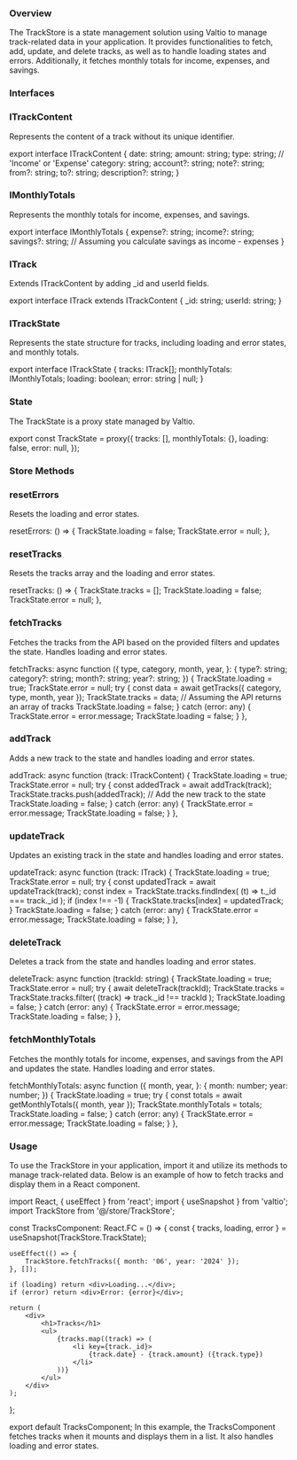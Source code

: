### Overview
The TrackStore is a state management solution using Valtio to manage track-related data in your application. It provides functionalities to fetch, add, update, and delete tracks, as well as to handle loading states and errors. Additionally, it fetches monthly totals for income, expenses, and savings.

### Interfaces

### ITrackContent
Represents the content of a track without its unique identifier.

export interface ITrackContent {
    date: string;
    amount: string;
    type: string; // 'Income' or 'Expense'
    category: string;
    account?: string;
    note?: string;
    from?: string;
    to?: string;
    description?: string;
}
### IMonthlyTotals
Represents the monthly totals for income, expenses, and savings.

export interface IMonthlyTotals {
    expense?: string;
    income?: string;
    savings?: string; // Assuming you calculate savings as income - expenses
}
### ITrack
Extends ITrackContent by adding _id and userId fields.

export interface ITrack extends ITrackContent {
    _id: string;
    userId: string;
}
### ITrackState
Represents the state structure for tracks, including loading and error states, and monthly totals.


export interface ITrackState {
    tracks: ITrack[];
    monthlyTotals: IMonthlyTotals;
    loading: boolean;
    error: string | null;
}
### State
The TrackState is a proxy state managed by Valtio.


export const TrackState = proxy<ITrackState>({
    tracks: [],
    monthlyTotals: {},
    loading: false,
    error: null,
});
### Store Methods

### resetErrors
Resets the loading and error states.

resetErrors: () => {
    TrackState.loading = false;
    TrackState.error = null;
},
### resetTracks
Resets the tracks array and the loading and error states.

resetTracks: () => {
    TrackState.tracks = [];
    TrackState.loading = false;
    TrackState.error = null;
},
### fetchTracks
Fetches the tracks from the API based on the provided filters and updates the state. Handles loading and error states.

fetchTracks: async function ({
    type,
    category,
    month,
    year,
}: {
    type?: string;
    category?: string;
    month?: string;
    year?: string;
}) {
    TrackState.loading = true;
    TrackState.error = null;
    try {
        const data = await getTracks({ category, type, month, year });
        TrackState.tracks = data; // Assuming the API returns an array of tracks
        TrackState.loading = false;
    } catch (error: any) {
        TrackState.error = error.message;
        TrackState.loading = false;
    }
},
### addTrack
Adds a new track to the state and handles loading and error states.

addTrack: async function (track: ITrackContent) {
    TrackState.loading = true;
    TrackState.error = null;
    try {
        const addedTrack = await addTrack(track);
        TrackState.tracks.push(addedTrack); // Add the new track to the state
        TrackState.loading = false;
    } catch (error: any) {
        TrackState.error = error.message;
        TrackState.loading = false;
    }
},
### updateTrack
Updates an existing track in the state and handles loading and error states.

updateTrack: async function (track: ITrack) {
    TrackState.loading = true;
    TrackState.error = null;
    try {
        const updatedTrack = await updateTrack(track);
        const index = TrackState.tracks.findIndex(
            (t) => t._id === track._id
        );
        if (index !== -1) {
            TrackState.tracks[index] = updatedTrack;
        }
        TrackState.loading = false;
    } catch (error: any) {
        TrackState.error = error.message;
        TrackState.loading = false;
    }
},
### deleteTrack
Deletes a track from the state and handles loading and error states.

deleteTrack: async function (trackId: string) {
    TrackState.loading = true;
    TrackState.error = null;
    try {
        await deleteTrack(trackId);
        TrackState.tracks = TrackState.tracks.filter(
            (track) => track._id !== trackId
        );
        TrackState.loading = false;
    } catch (error: any) {
        TrackState.error = error.message;
        TrackState.loading = false;
    }
},
### fetchMonthlyTotals
Fetches the monthly totals for income, expenses, and savings from the API and updates the state. Handles loading and error states.

fetchMonthlyTotals: async function ({
    month,
    year,
}: {
    month: number;
    year: number;
}) {
    TrackState.loading = true;
    try {
        const totals = await getMonthlyTotals({ month, year });
        TrackState.monthlyTotals = totals;
        TrackState.loading = false;
    } catch (error: any) {
        TrackState.error = error.message;
        TrackState.loading = false;
    }
},
### Usage
To use the TrackStore in your application, import it and utilize its methods to manage track-related data. Below is an example of how to fetch tracks and display them in a React component.

import React, { useEffect } from 'react';
import { useSnapshot } from 'valtio';
import TrackStore from '@/store/TrackStore';

const TracksComponent: React.FC = () => {
    const { tracks, loading, error } = useSnapshot(TrackStore.TrackState);

    useEffect(() => {
        TrackStore.fetchTracks({ month: '06', year: '2024' });
    }, []);

    if (loading) return <div>Loading...</div>;
    if (error) return <div>Error: {error}</div>;

    return (
        <div>
            <h1>Tracks</h1>
            <ul>
                {tracks.map((track) => (
                    <li key={track._id}>
                        {track.date} - {track.amount} ({track.type})
                    </li>
                ))}
            </ul>
        </div>
    );
};

export default TracksComponent;
In this example, the TracksComponent fetches tracks when it mounts and displays them in a list. It also handles loading and error states.






